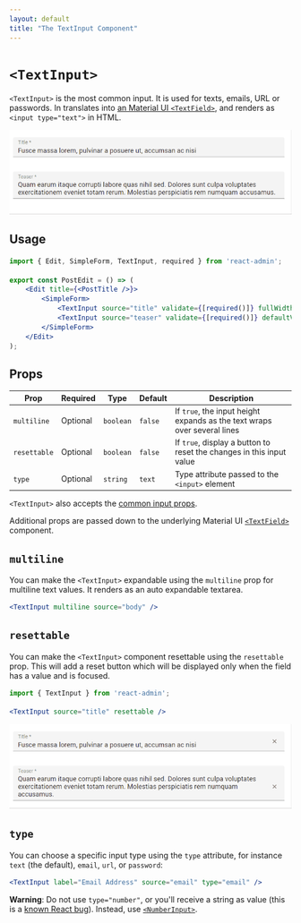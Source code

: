 ```yaml
---
layout: default
title: "The TextInput Component"
---
```


# `<TextInput>`

`<TextInput>` is the most common input. It is used for texts, emails, URL or passwords. In translates into [an Material UI `<TextField>`](https://mui.com/material-ui/react-text-field/), and renders as `<input type="text">` in HTML.

![TextInput](./img/text-input.gif)

## Usage

```jsx
import { Edit, SimpleForm, TextInput, required } from 'react-admin';

export const PostEdit = () => (
    <Edit title={<PostTitle />}>
        <SimpleForm>
            <TextInput source="title" validate={[required()]} fullWidth />
            <TextInput source="teaser" validate={[required()]} defaultValue="Lorem Ipsum" multiline fullWidth />
        </SimpleForm>
    </Edit>
);
```

## Props

| Prop         | Required | Type      | Default | Description                                                          |
| ------------ | -------- | --------- | ------- | -------------------------------------------------------------------- |
| `multiline`  | Optional | `boolean` | `false` | If `true`, the input height expands as the text wraps over several lines |
| `resettable` | Optional | `boolean` | `false` | If `true`, display a button to reset the changes in this input value |
| `type`       | Optional | `string`  | `text`  | Type attribute passed to the `<input>` element                       |

`<TextInput>` also accepts the [common input props](./Inputs.md#common-input-props).

Additional props are passed down to the underlying Material UI [`<TextField>`](https://mui.com/material-ui/react-text-field/) component.

## `multiline`

You can make the `<TextInput>` expandable using the `multiline` prop for multiline text values. It renders as an auto expandable textarea.

```jsx
<TextInput multiline source="body" />
```

## `resettable`

You can make the `<TextInput>` component resettable using the `resettable` prop. This will add a reset button which will be displayed only when the field has a value and is focused.

```jsx
import { TextInput } from 'react-admin';

<TextInput source="title" resettable />
```

![resettable TextInput](./img/resettable-text-input.gif)

## `type`

You can choose a specific input type using the `type` attribute, for instance `text` (the default), `email`, `url`, or `password`:

```jsx
<TextInput label="Email Address" source="email" type="email" />
```

**Warning**: Do not use `type="number"`, or you'll receive a string as value (this is a [known React bug](https://github.com/facebook/react/issues/1425)). Instead, use [`<NumberInput>`](./NumberInput.md).
